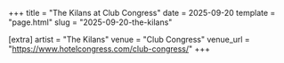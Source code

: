 +++
title = "The Kilans at Club Congress"
date = 2025-09-20
template = "page.html"
slug = "2025-09-20-the-kilans"

[extra]
artist = "The Kilans"
venue = "Club Congress"
venue_url = "https://www.hotelcongress.com/club-congress/"
+++
